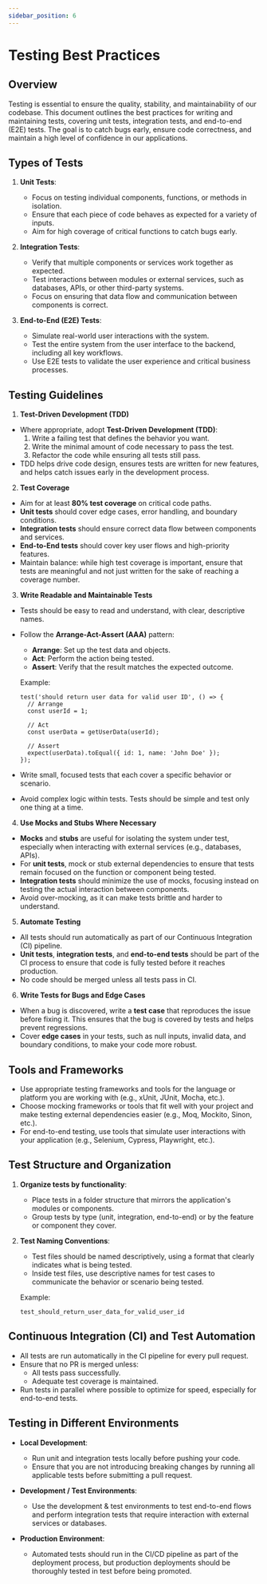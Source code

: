 ```yaml
---
sidebar_position: 6
---
```


# Testing Best Practices

## Overview

Testing is essential to ensure the quality, stability, and maintainability of our codebase. This document outlines the best practices for writing and maintaining tests, covering unit tests, integration tests, and end-to-end (E2E) tests. The goal is to catch bugs early, ensure code correctness, and maintain a high level of confidence in our applications.

## Types of Tests

1. **Unit Tests**:

   - Focus on testing individual components, functions, or methods in isolation.
   - Ensure that each piece of code behaves as expected for a variety of inputs.
   - Aim for high coverage of critical functions to catch bugs early.

2. **Integration Tests**:

   - Verify that multiple components or services work together as expected.
   - Test interactions between modules or external services, such as databases, APIs, or other third-party systems.
   - Focus on ensuring that data flow and communication between components is correct.

3. **End-to-End (E2E) Tests**:
   - Simulate real-world user interactions with the system.
   - Test the entire system from the user interface to the backend, including all key workflows.
   - Use E2E tests to validate the user experience and critical business processes.

## Testing Guidelines

1. **Test-Driven Development (TDD)**

- Where appropriate, adopt **Test-Driven Development (TDD)**:
  1. Write a failing test that defines the behavior you want.
  2. Write the minimal amount of code necessary to pass the test.
  3. Refactor the code while ensuring all tests still pass.
- TDD helps drive code design, ensures tests are written for new features, and helps catch issues early in the development process.

2. **Test Coverage**

- Aim for at least **80% test coverage** on critical code paths.
- **Unit tests** should cover edge cases, error handling, and boundary conditions.
- **Integration tests** should ensure correct data flow between components and services.
- **End-to-End tests** should cover key user flows and high-priority features.
- Maintain balance: while high test coverage is important, ensure that tests are meaningful and not just written for the sake of reaching a coverage number.

3. **Write Readable and Maintainable Tests**

- Tests should be easy to read and understand, with clear, descriptive names.
- Follow the **Arrange-Act-Assert (AAA)** pattern:

  - **Arrange**: Set up the test data and objects.
  - **Act**: Perform the action being tested.
  - **Assert**: Verify that the result matches the expected outcome.

  Example:

  ```text
  test('should return user data for valid user ID', () => {
    // Arrange
    const userId = 1;

    // Act
    const userData = getUserData(userId);

    // Assert
    expect(userData).toEqual({ id: 1, name: 'John Doe' });
  });
  ```

- Write small, focused tests that each cover a specific behavior or scenario.
- Avoid complex logic within tests. Tests should be simple and test only one thing at a time.

4. **Use Mocks and Stubs Where Necessary**

- **Mocks** and **stubs** are useful for isolating the system under test, especially when interacting with external services (e.g., databases, APIs).
- For **unit tests**, mock or stub external dependencies to ensure that tests remain focused on the function or component being tested.
- **Integration tests** should minimize the use of mocks, focusing instead on testing the actual interaction between components.
- Avoid over-mocking, as it can make tests brittle and harder to understand.

5. **Automate Testing**

- All tests should run automatically as part of our Continuous Integration (CI) pipeline.
- **Unit tests**, **integration tests**, and **end-to-end tests** should be part of the CI process to ensure that code is fully tested before it reaches production.
- No code should be merged unless all tests pass in CI.

6. **Write Tests for Bugs and Edge Cases**

- When a bug is discovered, write a **test case** that reproduces the issue before fixing it. This ensures that the bug is covered by tests and helps prevent regressions.
- Cover **edge cases** in your tests, such as null inputs, invalid data, and boundary conditions, to make your code more robust.

## Tools and Frameworks

- Use appropriate testing frameworks and tools for the language or platform you are working with (e.g., xUnit, JUnit, Mocha, etc.).
- Choose mocking frameworks or tools that fit well with your project and make testing external dependencies easier (e.g., Moq, Mockito, Sinon, etc.).
- For end-to-end testing, use tools that simulate user interactions with your application (e.g., Selenium, Cypress, Playwright, etc.).

## Test Structure and Organization

1. **Organize tests by functionality**:

   - Place tests in a folder structure that mirrors the application's modules or components.
   - Group tests by type (unit, integration, end-to-end) or by the feature or component they cover.

2. **Test Naming Conventions**:

   - Test files should be named descriptively, using a format that clearly indicates what is being tested.
   - Inside test files, use descriptive names for test cases to communicate the behavior or scenario being tested.

   Example:

   ```text
   test_should_return_user_data_for_valid_user_id
   ```

## Continuous Integration (CI) and Test Automation

- All tests are run automatically in the CI pipeline for every pull request.
- Ensure that no PR is merged unless:
  - All tests pass successfully.
  - Adequate test coverage is maintained.
- Run tests in parallel where possible to optimize for speed, especially for end-to-end tests.

## Testing in Different Environments

- **Local Development**:

  - Run unit and integration tests locally before pushing your code.
  - Ensure that you are not introducing breaking changes by running all applicable tests before submitting a pull request.

- **Development / Test Environments**:

  - Use the development & test environments to test end-to-end flows and perform integration tests that require interaction with external services or databases.

- **Production Environment**:
  - Automated tests should run in the CI/CD pipeline as part of the deployment process, but production deployments should be thoroughly tested in test before being promoted.
